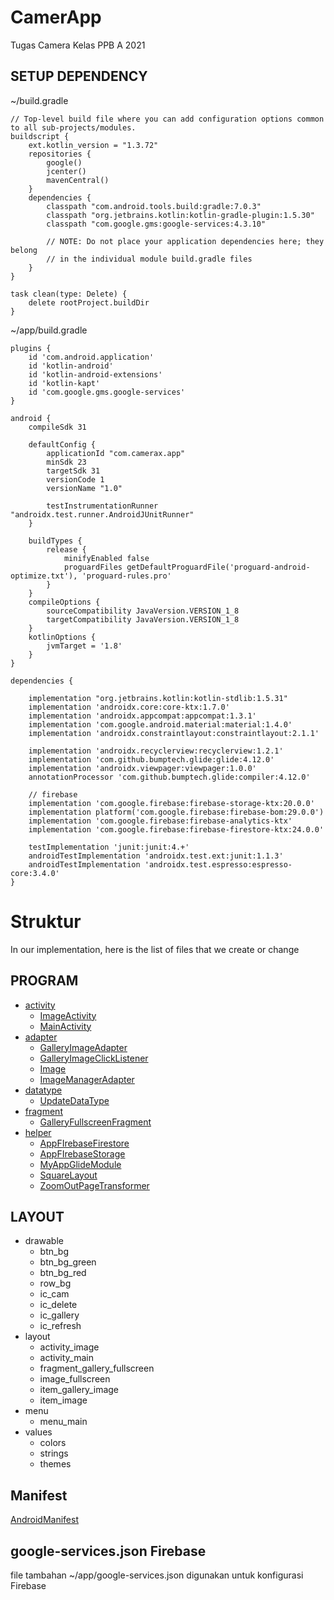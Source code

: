 # CamerApp
 Tugas Camera Kelas PPB A 2021

## SETUP DEPENDENCY

~/build.gradle
```
// Top-level build file where you can add configuration options common to all sub-projects/modules.
buildscript {
    ext.kotlin_version = "1.3.72"
    repositories {
        google()
        jcenter()
        mavenCentral()
    }
    dependencies {
        classpath "com.android.tools.build:gradle:7.0.3"
        classpath "org.jetbrains.kotlin:kotlin-gradle-plugin:1.5.30"
        classpath "com.google.gms:google-services:4.3.10"

        // NOTE: Do not place your application dependencies here; they belong
        // in the individual module build.gradle files
    }
}

task clean(type: Delete) {
    delete rootProject.buildDir
}
```
~/app/build.gradle
```
plugins {
    id 'com.android.application'
    id 'kotlin-android'
    id 'kotlin-android-extensions'
    id 'kotlin-kapt'
    id 'com.google.gms.google-services'
}

android {
    compileSdk 31

    defaultConfig {
        applicationId "com.camerax.app"
        minSdk 23
        targetSdk 31
        versionCode 1
        versionName "1.0"

        testInstrumentationRunner "androidx.test.runner.AndroidJUnitRunner"
    }

    buildTypes {
        release {
            minifyEnabled false
            proguardFiles getDefaultProguardFile('proguard-android-optimize.txt'), 'proguard-rules.pro'
        }
    }
    compileOptions {
        sourceCompatibility JavaVersion.VERSION_1_8
        targetCompatibility JavaVersion.VERSION_1_8
    }
    kotlinOptions {
        jvmTarget = '1.8'
    }
}

dependencies {

    implementation "org.jetbrains.kotlin:kotlin-stdlib:1.5.31"
    implementation 'androidx.core:core-ktx:1.7.0'
    implementation 'androidx.appcompat:appcompat:1.3.1'
    implementation 'com.google.android.material:material:1.4.0'
    implementation 'androidx.constraintlayout:constraintlayout:2.1.1'

    implementation 'androidx.recyclerview:recyclerview:1.2.1'
    implementation 'com.github.bumptech.glide:glide:4.12.0'
    implementation 'androidx.viewpager:viewpager:1.0.0'
    annotationProcessor 'com.github.bumptech.glide:compiler:4.12.0'

    // firebase
    implementation 'com.google.firebase:firebase-storage-ktx:20.0.0'
    implementation platform('com.google.firebase:firebase-bom:29.0.0')
    implementation 'com.google.firebase:firebase-analytics-ktx'
    implementation 'com.google.firebase:firebase-firestore-ktx:24.0.0'

    testImplementation 'junit:junit:4.+'
    androidTestImplementation 'androidx.test.ext:junit:1.1.3'
    androidTestImplementation 'androidx.test.espresso:espresso-core:3.4.0'
}
```

# Struktur
In our implementation, here is the list of files that we create or change

## PROGRAM

- <a href="/app/src/main/java/com/camerax/app/activity/">activity</a>
    - <a href="/app/src/main/java/com/camerax/app/activity/ImageActivity.kt">ImageActivity</a>
    - <a href="/app/src/main/java/com/camerax/app/activity/ImageActivity.kt">MainActivity</a>
- <a href="/app/src/main/java/com/camerax/app/adapter/">adapter</a>
    - <a href="/app/src/main/java/com/camerax/app/adapter/GalleryImageAdapter.kt">GalleryImageAdapter</a>
    - <a href="/app/src/main/java/com/camerax/app/adapter/GalleryImageClickListener.kt">GalleryImageClickListener</a>
    - <a href="/app/src/main/java/com/camerax/app/adapter/Image.kt">Image</a>
    - <a href="/app/src/main/java/com/camerax/app/adapter/ImageManagerAdapter.kt">ImageManagerAdapter</a>
- <a href="/app/src/main/java/com/camerax/app/datatype/">datatype</a>
    - <a href="/app/src/main/java/com/camerax/app/datatype/UpdateDataType.kt">UpdateDataType</a>
- <a href="/app/src/main/java/com/camerax/app/fragment/">fragment</a>
    - <a href="/app/src/main/java/com/camerax/app/fragment/GalleryFullscreenFragment.kt">GalleryFullscreenFragment</a>
- <a href="/app/src/main/java/com/camerax/app/helper/">helper</a>
    - <a href="/app/src/main/java/com/camerax/app/helper/AppFIrebaseFirestore.kt">AppFIrebaseFirestore</a>
    - <a href="/app/src/main/java/com/camerax/app/helper/AppFIrebaseStorage.kt">AppFIrebaseStorage</a>
    - <a href="/app/src/main/java/com/camerax/app/helper/MyAppGlideModule.kt">MyAppGlideModule</a>
    - <a href="/app/src/main/java/com/camerax/app/helper/SquareLayout.kt">SquareLayout</a>
    - <a href="/app/src/main/java/com/camerax/app/helper/ZoomOutPageTransformer.kt">ZoomOutPageTransformer</a>

## LAYOUT

- drawable
    - btn_bg
    - btn_bg_green
    - btn_bg_red
    - row_bg
    - ic_cam
    - ic_delete
    - ic_gallery
    - ic_refresh
- layout
    - activity_image
    - activity_main
    - fragment_gallery_fullscreen
    - image_fullscreen
    - item_gallery_image
    - item_image
- menu
    - menu_main
- values
    - colors
    - strings
    - themes

## Manifest
<a href="/app/src/main/AndroidManifest.xml">AndroidManifest</a>

## google-services.json Firebase
 file tambahan ~/app/google-services.json digunakan untuk konfigurasi Firebase
